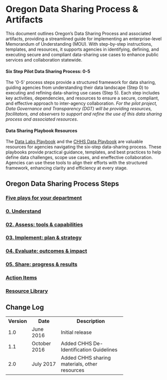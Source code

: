 # Oregon Data Sharing Process & Artifacts

This document outlines Oregon’s Data Sharing Process and associated artifacts, providing a streamlined guide for implementing an enterprise-level Memorandum of Understanding (MOU). With step-by-step instructions, templates, and resources, it supports agencies in identifying, defining, and executing secure and compliant data-sharing use cases to enhance public services and collaboration statewide.  

#### Six Step Pilot Data Sharing Process: 0-5
The '0-5' process steps provide a structured framework for data sharing, guiding agencies from understanding their data landscape (Step 0) to executing and refining data-sharing use cases (Step 5). Each step includes key activities, dependencies, and resources to ensure a secure, compliant, and effective approach to inter-agency collaboration. <i> For the pilot project, Data Governance and Transparency (DGT) will be providing resources, facilitators, and observers to support and refine the use of this data sharing process and associated resources</i>. 

#### Data Sharing Playbook Resources
The <a href="https://sites.google.com/georgetown.edu/data-labs-playbook/define-the-data-challenge?authuser=0">Data Labs Playbook</a> and the <a href="https://chhsdata.github.io/dataplaybook">CHHS Data Playbook</a> are valuable resources for agencies navigating the six-step data-sharing process. These playbooks provide practical guidance, templates, and best practices to help define data challenges, scope use cases, and eneffective collaboration. Agencies can use these tools to align their efforts with the structured framework, enhancing clarity and efficiency at every stage.

## Oregon Data Sharing Process Steps 

### [Five plays for your department](index.md)

### [0. Understand](0_understand.md)

### [02. Assess: tools & capabilities](2_assess.md)

### [03. Implement: plan & strategy](3_implement.md)

### [04. Evaluate: outcomes & impact](4_evaluate.md)

### [05. Share: progress & results](5_share.md)

### [Action Items](6_action_items.md)

### [Resource Library](7_resource_library.md)


## Change Log

<table style="width:75%">
  <tr>
    <th>Version</th>
    <th>Date</th>
    <th>Description</th>
  </tr>
  <tr>
    <td>1.0</td>
    <td>June 2016</td>
    <td>Initial release</td>
  </tr>
  <tr>
    <td>1.1</td>
    <td>October 2016</td>
    <td>Added CHHS De-Identification Guidelines</td>
  </tr>
  <tr>
    <td>2.0</td>
    <td>July 2017</td>
    <td>Added CHHS sharing materials, other resources</td>
  </tr>
</table> 
